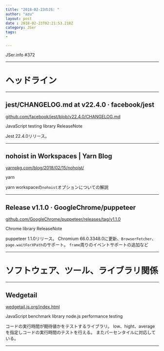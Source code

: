 ```yaml
---
title: "2018-02-23のJS: "
author: "azu"
layout: post
date : 2018-02-23T02:21:53.218Z
category: JSer
tags:
-

---
```


JSer.info #372

----

<h1 class="site-genre">ヘッドライン</h1>

----

## jest/CHANGELOG.md at v22.4.0 · facebook/jest
[github.com/facebook/jest/blob/v22.4.0/CHANGELOG.md](https://github.com/facebook/jest/blob/v22.4.0/CHANGELOG.md "jest/CHANGELOG.md at v22.4.0 · facebook/jest")
<p class="jser-tags jser-tag-icon"><span class="jser-tag">JavaScript</span> <span class="jser-tag">testing</span> <span class="jser-tag">library</span> <span class="jser-tag">ReleaseNote</span></p>

Jest 22.4.0リリース。


----

## nohoist in Workspaces | Yarn Blog
[yarnpkg.com/blog/2018/02/15/nohoist/](https://yarnpkg.com/blog/2018/02/15/nohoist/ "nohoist in Workspaces | Yarn Blog")
<p class="jser-tags jser-tag-icon"><span class="jser-tag">yarn</span></p>

yarn workspaceの`nohoist`オプションについての解説


----

## Release v1.1.0 · GoogleChrome/puppeteer
[github.com/GoogleChrome/puppeteer/releases/tag/v1.1.0](https://github.com/GoogleChrome/puppeteer/releases/tag/v1.1.0 "Release v1.1.0 · GoogleChrome/puppeteer")
<p class="jser-tags jser-tag-icon"><span class="jser-tag">Chrome</span> <span class="jser-tag">library</span> <span class="jser-tag">ReleaseNote</span></p>

puppeteer 1.1.0リリース。
Chromium 66.0.3348.0に更新、`BrowserFetcher`、`page.waitForXPath`のサポート。
`frame`周りのイベントサポートの追加など


----
<h1 class="site-genre">ソフトウェア、ツール、ライブラリ関係</h1>

----

## Wedgetail
[wedgetail.js.org/index.html](https://wedgetail.js.org/index.html "Wedgetail")
<p class="jser-tags jser-tag-icon"><span class="jser-tag">JavaScript</span> <span class="jser-tag">benchmark</span> <span class="jser-tag">library</span> <span class="jser-tag">node.js</span> <span class="jser-tag">performance</span> <span class="jser-tag">testing</span></p>

コードの実行時間が期待値かをテストするライブラリ。 low、hight、averageを指定しコードの実行時間のテストを行える。 またパーセンタイルに対応している。


----
